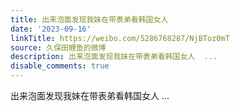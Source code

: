 ```yaml
---
title: 出来泡面发现我妹在带表弟看韩国女人
date: '2023-09-16'
linkTitle: https://weibo.com/5286768287/NjBToz0mT
source: 久保田鲤鱼的微博
description: 出来泡面发现我妹在带表弟看韩国女人  ...
disable_comments: true
---
```

出来泡面发现我妹在带表弟看韩国女人  ...